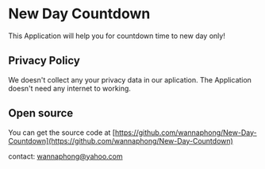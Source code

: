 # New Day Countdown

This Application will help you for countdown time to new day only!

## Privacy Policy

We doesn't collect any your privacy data in our aplication. The Application doesn't need any internet to working.


## Open source

You can get the source code at [https://github.com/wannaphong/New-Day-Countdown](https://github.com/wannaphong/New-Day-Countdown)


contact: wannaphong@yahoo.com
